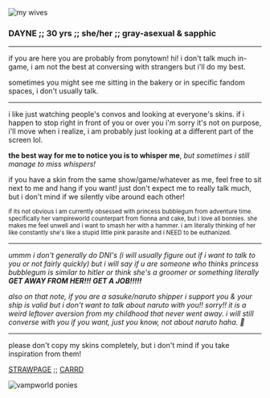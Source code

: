 ![my wives](https://github.com/user-attachments/assets/73901dc0-4974-4cda-be13-beb36d41d322)
### DAYNE ;; 30 yrs ;; she/her ;; gray-asexual & sapphic
--------------------------------

if you are here you are probably from ponytown! hi! i don't talk much in-game, i am not the best at conversing with strangers but i'll do my best.

sometimes you might see me sitting in the bakery or in specific fandom spaces, i don't usually talk.

--------------------------------

i like just watching people's convos and looking at everyone's skins. if i happen to stop right in front of you or over you i'm sorry it's not on purpose, i'll move when i realize, i am probably just looking at a different part of the screen lol.

**the best way for me to notice you is to whisper me**, *but sometimes i still manage to miss whispers!*

if you have a skin from the same show/game/whatever as me, feel free to sit next to me and hang if you want! just don't expect me to really talk much, but i don't mind if we silently vibe around each other!

<sub>if its not obvious i am currently obsessed with princess bubblegum from adventure time. specifically her vampireworld counterpart from fionna and cake, but i love all bonnies. she makes me feel unwell and i want to smash her with a hammer. i am literally thinking of her like constantly she's like a stupid little pink parasite and i NEED to be euthanized.</sub>

--------------------------------

*ummm i don't generally do DNI's (i will usually figure out if i want to talk to you or not fairly quickly) but i will say if u are someone who thinks princess bubblegum is similar to hitler or think she's a groomer or something literally **GET AWAY FROM HER!!! GET A JOB!!!!!***

*also on that note, if you are a sasuke/naruto shipper i support you & your ship is valid but i don't want to talk about naruto with you!! sorry!! it is a weird leftover aversion from my childhood that never went away. i will still converse with you if you want, just you know, not about naruto haha. :sparkling_heart:*

--------------------------------

please don't copy my skins completely, but i don't mind if you take inspiration from them!

[STRAWPAGE](https://yesterdayne.straw.page/) ;; [CARRD](https://yesterdayne.carrd.co/)

![vampworld ponies](https://i.imgur.com/5PJqMk6.png)
<!---yesterdayne/yesterdayne is a ✨ special ✨ repository because its `README.md` (this file) appears on your GitHub profile.
You can click the Preview link to take a look at your changes.
--->
